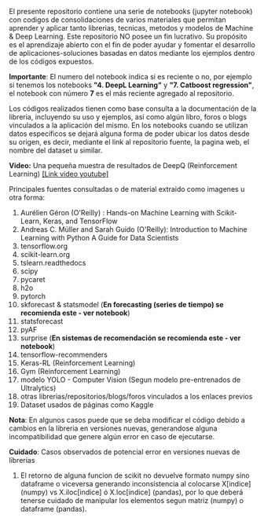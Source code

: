 El presente repositorio contiene una serie de notebooks (jupyter notebook) con codigos de consolidaciones de varios materiales que permitan aprender y aplicar tanto librerias, tecnicas, metodos y modelos de Machine & Deep Learning. Este repositorio NO posee un fin lucrativo. Su propósito es el aprendizaje abierto con el fin de poder ayudar y fomentar el desarrollo de aplicaciones-soluciones basadas en datos mediante los ejemplos dentro de los códigos expuestos.

**Importante**: El numero del notebook indica si es reciente o no, por ejemplo si tenemos los notebooks **"4. DeepL Learning"** y **"7. Catboost regression"**, el notebook con número **7** es el más reciente agregado al repositorio. 

Los códigos realizados tienen como base consulta a la documentación de la libreria, incluyendo su uso y ejemplos, así como algún libro, foros o blogs vinculados a la aplicación del mismo. En los notebooks cuando se utilizan datos específicos se dejará alguna forma de poder ubicar los datos desde su origen, es decir, mediante el link al repositorio fuente, la pagina web, el nombre del dataset u similar.

**Video:** Una pequeña muestra de resultados de DeepQ (Reinforcement Learning)
[[Link video youtube]](https://youtube.com/shorts/mnR2g9tkh4k)


Principales fuentes consultadas o de material extraido como imagenes u otra forma:
  1) Aurélien Géron (O'Reilly) : Hands-on Machine Learning with Scikit-Learn, Keras, and TensorFlow
  2) Andreas C. Müller and Sarah Guido (O'Reilly): Introduction to Machine Learning with Python A Guide for Data Scientists
  3) tensorflow.org
  4) scikit-learn.org
  5) tslearn.readthedocs
  6) scipy
  7) pycaret
  8) h2o
  9) pytorch
  10) skforecast & statsmodel (**En forecasting (series de tiempo) se recomienda este - ver notebook**)
  11) statsforecast
  12) pyAF
  13) surprise (**En sistemas de recomendación se recomienda este - ver notebook**)
  14) tensorflow-recommenders
  15) Keras-RL (Reinforcement Learning)
  16) Gym (Reinforcement Learning)
  17) modelo YOLO - Computer Vision (Segun modelo pre-entrenados de Ultralytics)
  18) otras librerias/repositorios/blogs/foros vinculados a los enlaces previos
  19) Dataset usados de páginas como Kaggle

**Nota**: En algunos casos puede que se deba modificar el código debido a cambios en la libreria en versiones nuevas, generandose alguna incompatibilidad
que genere algún error en caso de ejecutarse.

**Cuidado**: Casos observados de potencial error en versiones nuevas de librerias
1) El retorno de alguna funcion de scikit no devuelve formato numpy sino dataframe o viceversa generando inconsistencia al colocarse X[indice] (numpy) vs X.iloc[indice] ó X.loc[indice] (pandas), por lo que deberá tenerse cuidado de manipular los elementos segun matriz (numpy) o dataframe (pandas).
